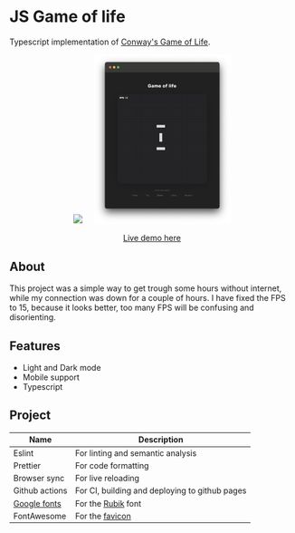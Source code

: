 # JS Game of life


Typescript implementation of [Conway's Game of Life](https://en.wikipedia.org/wiki/Conway%27s_Game_of_Life).

<center>
    <p float="left" align="center">
        <img src=".github/screenshots/screenshot03.png" style="width: 48%"/>
		<span>&nbsp;&nbsp;&nbsp;</span>
        <img src=".github/screenshots/screenshot01.png" style="width: 48%"/>
    </p>
</center>

<p align="center">
	<a href="https://leandrosq.github.io/js-game-of-life/">Live demo here</a>
</p>

## About

This project was a simple way to get trough some hours without internet, while my connection was down for a couple of hours. I have fixed the FPS to 15, because it looks better, too many FPS will be confusing and disorienting.

## Features

- Light and Dark mode
- Mobile support
- Typescript

## Project

| Name | Description |
| -- | -- |
| Eslint | For linting and semantic analysis |
| Prettier | For code formatting |
| Browser sync | For live reloading |
| Github actions | For CI, building and deploying to github pages |
| [Google fonts](https://fonts.google.com/) | For the [Rubik](https://fonts.google.com/specimen/Rubik) font |
| FontAwesome | For the [favicon](https://fontawesome.com/icons/robot?s=solid&f=classic) |
